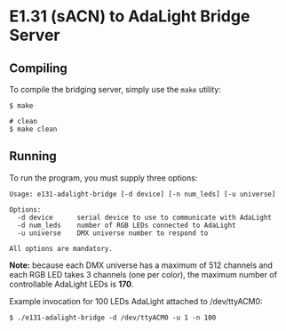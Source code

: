 # E1.31 (sACN) to AdaLight Bridge Server

## Compiling

To compile the bridging server, simply use the ```make``` utility:

```shell
$ make

# clean
$ make clean
```

## Running

To run the program, you must supply three options:

```
Usage: e131-adalight-bridge [-d device] [-n num_leds] [-u universe]

Options:
  -d device      serial device to use to communicate with AdaLight
  -d num_leds    number of RGB LEDs connected to AdaLight
  -u universe    DMX universe number to respond to

All options are mandatory.
```

**Note:** because each DMX universe has a maximum of 512 channels and each RGB LED takes 3 channels (one per color), the maximum number of controllable AdaLight LEDs is **170**.

Example invocation for 100 LEDs AdaLight attached to /dev/ttyACM0:

```shell
$ ./e131-adalight-bridge -d /dev/ttyACM0 -u 1 -n 100
```
